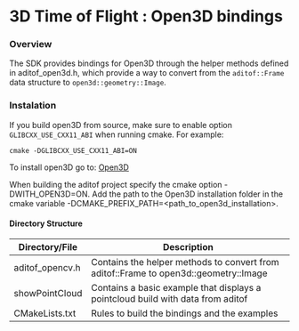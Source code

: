 # 3D Time of Flight : Open3D bindings

### Overview
The SDK provides bindings for Open3D through the helper methods defined in aditof_open3d.h, which provide a way to convert from the `aditof::Frame` data structure to `open3d::geometry::Image`.

### Instalation
If you build open3D from source, make sure to enable option `GLIBCXX_USE_CXX11_ABI` when running cmake.
For example:
```
cmake -DGLIBCXX_USE_CXX11_ABI=ON
```

To install open3D go to: [Open3D](http://www.open3d.org/docs/release/tutorial/C++/cplusplus_interface.html)

When building the aditof project specify the cmake option -DWITH_OPEN3D=ON. 
Add the path to the Open3D installation folder in the cmake variable -DCMAKE_PREFIX_PATH=<path_to_open3d_installation>.

#### Directory Structure

| Directory/File | Description |
| --------- | ----------- |
| aditof_opencv.h | Contains the helper methods to convert from aditof::Frame to open3d::geometry::Image |
| showPointCloud | Contains a basic example that displays a pointcloud build with data from aditof|
| CMakeLists.txt | Rules to build the bindings and the examples |
